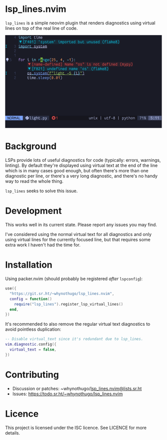 # lsp_lines.nvim

`lsp_lines` is a simple neovim plugin that renders diagnostics using virtual
lines on top of the real line of code.

![A screenshot of the plugin in action](screenshot.png)

# Background

LSPs provide lots of useful diagnostics for code (typically: errors, warnings,
linting). By default they're displayed using virtual text at the end of the
line which is in many cases good enough, but often there's more than one
diagnostic per line, or there's a very long diagnostic, and there's no handy
way to read the whole thing.

`lsp_lines` seeks to solve this issue.

# Development

This works well in its current state. Please report any issues you may find.

I've considered using the normal virtual text for all diagnostics and only
using virtual lines for the currently focused line, but that requires some
extra work I haven't had the time for.

# Installation

Using packer.nvim (should probably be registered _after_ `lspconfig`):

```lua
use({
  "https://git.sr.ht/~whynothugo/lsp_lines.nvim",
  config = function()
    require("lsp_lines").register_lsp_virtual_lines()
  end,
})
```

It's recommended to also remove the regular virtual text diagnostics to avoid
pointless duplication:

```lua
-- Disable virtual_text since it's redundant due to lsp_lines.
vim.diagnostic.config({
  virtual_text = false,
})
```

# Contributing

- Discussion or patches: ~whynothugo/lsp_lines.nvim@lists.sr.ht
- Issues: https://todo.sr.ht/~whynothugo/lsp_lines.nvim

# Licence

This project is licensed under the ISC licence. See LICENCE for more details.
